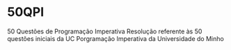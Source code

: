 # 50QPI
50 Questões de Programação Imperativa
Resolução referente às 50 questões iniciais da UC Porgramação Imperativa da Universidade do Minho
